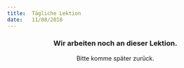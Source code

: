 ```yaml
---
title:  Tägliche Lektion
date:   11/08/2018
---
```


### <center>Wir arbeiten noch an dieser Lektion.</center>
<center>Bitte komme später zurück.</center>